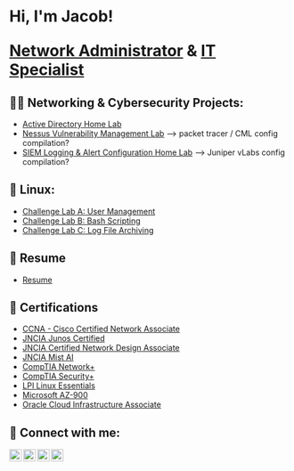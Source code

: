 <h1>Hi, I'm Jacob! 
  
  <a href="https://www.linkedin.com/in/jacoblloydcyber/">Network Administrator</a> & <a href="https://www.linkedin.com/in/jacoblloydcyber/">IT Specialist</a>

<h2>👨‍💻 Networking & Cybersecurity Projects:</h2>

  - [Active Directory Home Lab](https://github.com/JacobLloydCyber/ActiveDirectoryLab)
  - [Nessus Vulnerability Management Lab](https://github.com/JacobLloydCyber/LABURL) --> packet tracer / CML config compilation?
  - [SIEM Logging & Alert Configuration Home Lab](https://github.com/JacobLloydCyber/LABURL) --> Juniper vLabs config compilation?


<h2>📝 Linux:</h2>

- [Challenge Lab A: User Management](https://github.com/JacobLloydCyber/ChallengeLabA)
- [Challenge Lab B: Bash Scripting](https://github.com/JacobLloydCyber/ChallengeLabB)
- [Challenge Lab C: Log File Archiving](https://github.com/JacobLloydCyber/ChallengeLabC)

<h2>📄 Resume</h2>

- [Resume](https://www.youtube.com/Resume)


<h2>🔖 Certifications</h2>

- [CCNA - Cisco Certified Network Associate](https://INSERT-LINK-HERE)
- [JNCIA Junos Certified](https://INSERT-LINK-HERE)
- [JNCIA Certified Network Design Associate](https://INSERT-LINK-HERE)
- [JNCIA Mist AI](https://www.credly.com/earner/earned/badge/2146bb78-38bb-43fd-a29d-33f27c357ee6)
- [CompTIA Network+](https://www.credly.com/badges/9ae0aa89-ef85-47b2-925f-bfb9ce2442ca/public_url)
- [CompTIA Security+](https://www.credly.com/badges/43db5ce5-bd63-4076-b170-596021eb624a/public_url)
- [LPI Linux Essentials](https://cs.lpi.org/caf/Xamman/certification/verify/LPI000611240/v7cechdssx)
- [Microsoft AZ-900](https://learn.microsoft.com/api/credentials/share/en-us/JacobLloyd-9931/559847F44703ECB7?sharingId=1EABAAFBF731A3AB)
- [Oracle Cloud Infrastructure Associate](https://www.youtube.com/CREDLYLINK)


<h2> 🤳 Connect with me:</h2>

[<img align="left" alt="JacobLloyd | YouTube" width="22px" src="https://cdn.jsdelivr.net/npm/simple-icons@v3/icons/youtube.svg" />][youtube]
[<img align="left" alt="JacobLloyd | Twitter" width="22px" src="https://cdn.jsdelivr.net/npm/simple-icons@v3/icons/twitter.svg" />][twitter]
[<img align="left" alt="JacobLloyd | LinkedIn" width="22px" src="https://cdn.jsdelivr.net/npm/simple-icons@v3/icons/linkedin.svg" />][linkedin]
[<img align="left" alt="JacobLloyd | Instagram" width="22px" src="https://cdn.jsdelivr.net/npm/simple-icons@v3/icons/instagram.svg" />][instagram]

[twitter]: https://twitter.com/INSERTTEXTHERE
[youtube]: https://www.youtube.com/c/INSERTTEXTHERE
[instagram]: https://www.instagram.com/INSERTTEXTHERE/
[linkedin]: https://linkedin.com/in/JacobLloydCyber

<!--
**JacobLloydCyber/JacobLloydCyber** is a ✨ _special_ ✨ repository because its `README.md` (this file) appears on your GitHub profile.

Here are some ideas to get you started:

- 🔭 I’m currently working on ...
- 🌱 I’m currently learning ...
- 👯 I’m looking to collaborate on ...
- 🤔 I’m looking for help with ...
- 💬 Ask me about ...
- 📫 How to reach me: ...
- 😄 Pronouns: ...
- ⚡ Fun fact: ...
-->

